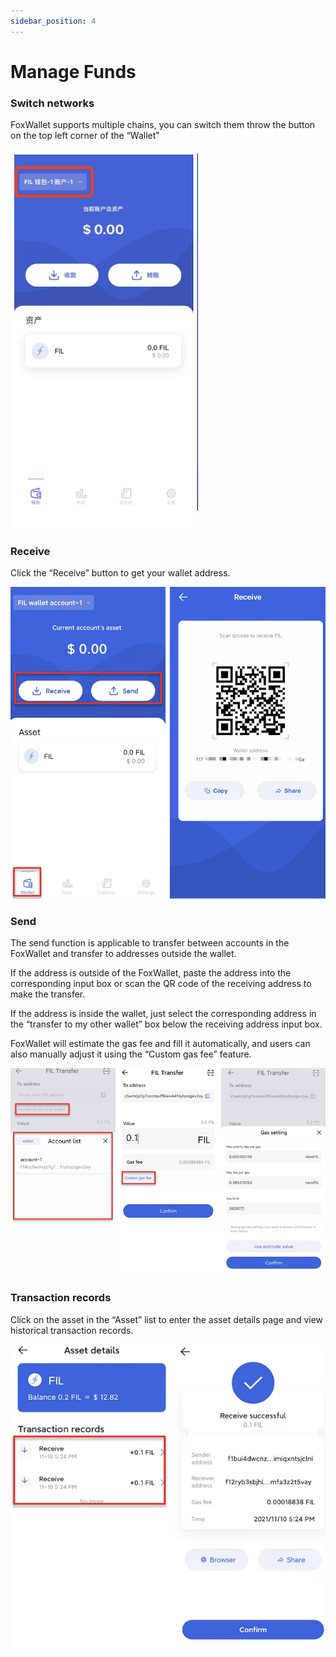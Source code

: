 ```yaml
---
sidebar_position: 4
---
```


# Manage Funds

### Switch networks
FoxWallet supports multiple chains, you can switch them throw the button on the top left corner of the “Wallet”

![](./img/switch-wallet.png)

### Receive
Click the “Receive” button to get your wallet address.

![](./img/receive.png)

### Send
The send function is applicable to transfer between accounts in the FoxWallet and transfer to addresses outside the wallet.  

If the address is outside of the FoxWallet, paste the address into the corresponding input box or scan the QR code of the receiving address to make the transfer.  

If the address is inside the wallet, just select the corresponding address in the “transfer to my other wallet” box below the receiving address input box.  

FoxWallet will estimate the gas fee and fill it automatically, and users can also manually adjust it using the “Custom gas fee” feature.

![](./img/transfer.png)

### Transaction records
Click on the asset in the “Asset” list to enter the asset details page and view historical transaction records.

![](./img/history_detail.png)


